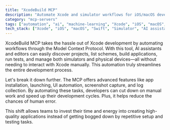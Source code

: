 ```yaml
---
title: "XcodeBuild MCP"
description: "Automate Xcode and simulator workflows for iOS/macOS development. Build, test, and control devices directly from your editor."
category: "mcp-servers"
tags: ["automation", "ai", "machine-learning", "Xcode", "iOS", "macOS", "development", "workflow"]
tech_stack: ["Xcode", "iOS", "macOS", "Swift", "Simulator", "AI assistants"]
---
```


XcodeBuild MCP takes the hassle out of Xcode development by automating workflows through the Model Context Protocol. With this tool, AI assistants and editors can easily discover projects, list schemes, build applications, run tests, and manage both simulators and physical devices—all without needing to interact with Xcode manually. This automation truly streamlines the entire development process.

Let's break it down further. The MCP offers advanced features like app installation, launching, UI automation, screenshot capture, and log collection. By automating these tasks, developers can cut down on manual work and speed up their development cycles. Plus, it helps reduce the chances of human error.

This shift allows teams to invest their time and energy into creating high-quality applications instead of getting bogged down by repetitive setup and testing tasks.